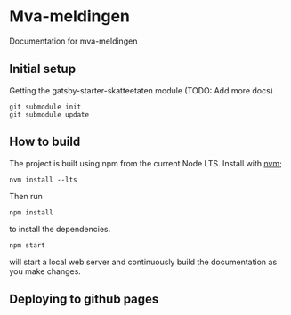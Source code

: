 # Mva-meldingen

Documentation for mva-meldingen

## Initial setup

Getting the gatsby-starter-skatteetaten module (TODO: Add more docs)

    git submodule init
    git submodule update

## How to build

The project is built using npm from the current Node LTS. Install with [nvm](https://github.com/creationix/nvm);

    nvm install --lts

Then run

    npm install

to install the dependencies.

    npm start

will start a local web server and continuously build the documentation as you make changes.

## Deploying to github pages
